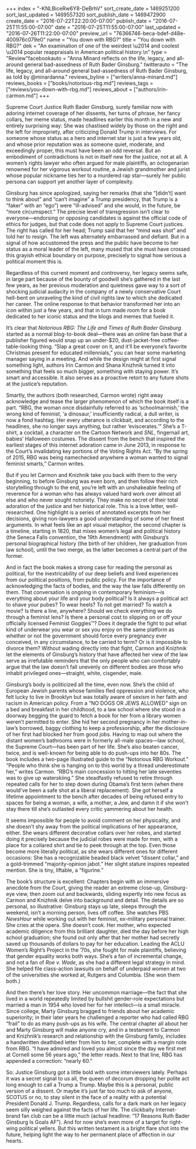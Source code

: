 +++
index = "-KNLBiceRw6Y8-DeBrhV"
sort_create_date = 1469251200
sort_last_updated = 1469557320
sort_publish_date = 1469472900
create_date = "2016-07-22T22:20:00-07:00"
publish_date = "2016-07-25T11:55:00-07:00"
date = "2016-07-25T11:55:00-07:00"
last_updated = "2016-07-26T11:22:00-07:00"
preview_url = "76366746-beca-bdef-d48e-400976c079e0"
name = "You down with RBG?"
title = "You down with RBG?"
dek = "An examination of one of the weirdest \u2014 and coolest \u2014 popular reappraisals in American political history.\n"
type = "Review"facebookauto = "Anna Minard reflects on the life, legacy, and all-around general bad-assedness of Ruth Bader Ginsburg."
twitterauto = "The life, legacy, and all-around general bad-assedness of Ruth Bader Ginsburg, as told by @minardanna."
reviews_byline = ["writers/anna-minard.md"]
reviews_books = ["books/notorious-rbg.md"]
reviews_tags = ["reviews/you-down-with-rbg.md"]
reviews_about = ["authors/irin-carmon.md"]
+++

Supreme Court Justice Ruth Bader Ginsburg, surely familiar now with adoring internet coverage of her dissents, her turns of phrase, her fancy collars, her meme status, made headlines earlier this month in a new and entirely surprising way: She was chastised widely by those on the right and the left for impropriety, after criticizing Donald Trump in interviews. For someone whose status as a hero and internet star is just a few years old, and whose prior reputation was as someone quiet, moderate, and exceedingly proper, this must have been an odd reversal. But an embodiment of contradictions is not in itself new for the justice, not at all. A women’s rights lawyer who often argued for male plaintiffs, an octogenarian renowned for her vigorous workout routine, a Jewish grandmother and jurist whose popular nickname ties her to a murdered rap star—surely her public persona can support yet another layer of complexity.

Ginsburg has since apologized, saying her remarks (that she “[didn’t] want to think about” and “can’t imagine” a Trump presidency, that Trump is a “faker” with an “ego”) were “ill-advised” and she would, in the future, be “more circumspect.” The precise level of transgression isn’t clear to everyone—endorsing or opposing candidates is against the official code of ethics for judges, but that code does not apply to Supreme Court justices. The right has called for her head; Trump said that her “mind was shot” and told her to resign. The left was alternately embarrassed and defiant. But in a signal of how accustomed the press and the public have become to her status as a moral leader of the left, many mused that she must have crossed this grayish ethical boundary on purpose, precisely to signal how serious a political moment this is.

Regardless of this current moment and controversy, her legacy seems safe, in large part because of the bounty of goodwill she’s gathered in the last few years, as her previous moderation and quietness gave way to a sort of shocking judicial audacity in the company of a newly conservative Court hell-bent on unraveling the kind of civil rights law to which she dedicated her career. The online response to that behavior transformed her into an icon within just a few years, and that in turn made room for a book dedicated to her iconic status and the blogs and memes that fueled it.

<div class="break"></div>

It’s clear that *Notorious RBG: The Life and Times of Ruth Bader Ginsburg* started as a normal blog-to-book deal—there was an online fan base that a publisher figured would snap up an under-$20, dust-jacket-free coffee-table-looking thing. “Slap a great cover on it, and it’ll be everyone’s favorite Christmas present for educated millennials,” you can hear some marketing manager saying in a meeting. And while the design might at first signal something light, authors Irin Carmon and Shana Knizhnik turned it into something that feels so much bigger, something with staying power. It’s smart and accessible. It also serves as a proactive retort to any future shots at the justice’s reputation.

Smartly, the authors (both researched, Carmon wrote) right away acknowledge and tease the larger phenomenon of which the book itself is a part. “RBG, the woman once disdainfully referred to as ‘schoolmarmish,’ the wrong kind of feminist, ‘a dinosaur,’ insufficiently radical, a dull writer, is now a fond hashtag. Her every utterance is clickbait, and according to the headlines, she no longer says anything, but rather ‘eviscerates.’” She’s a T-shirt, a cocktail, a character on the Cartoon Network and *SNL*, fingernail art, babies’ Halloween costumes. The dissent from the bench that inspired the earliest stages of this internet adoration came in June 2013, in response to the Court’s invalidating key portions of the Voting Rights Act. “By the spring of 2015, RBG was being namechecked anywhere a woman wanted to signal feminist smarts,” Carmon writes.

But if you let Carmon and Knizhnik take you back with them to the very beginning, to before Ginsburg was even born, and then follow their rich storytelling through to the end, you’re left with an unshakeable feeling of reverence for a woman who has always valued hard work over almost all else and who never sought notoriety. They make no secret of their total adoration of the justice and her historical role. This is a love letter, well-researched. One highlight is a series of annotated excerpts from her decisions, giving non-lawyers a good understanding of some of her finest arguments. In what feels like an apt visual metaphor, the second chapter is a timeline, starting in 1820, that mixes women’s legal and political history (the Seneca Falls convention, the 19th Amendment) with Ginsburg’s personal biographical history (the birth of her children, her graduation from law school), until the two merge, as the latter becomes a central part of the former.

And in fact the book makes a strong case for reading the personal as political, for the inextricability of our deep beliefs and lived experiences from our political positions, from public policy. For the importance of acknowledging the facts of bodies, and the way the law falls differently on them. That conversation is ongoing in contemporary feminism—is everything about your life and your body political? Is it always a political act to shave your pubes? To wear heels? To not get married? To watch a movie? Is there a line, anywhere? Should we check everything we do through a feminist lens? Is there a personal cost to slipping on or off your officially licensed Feminist Goggles™? Does it degrade the fight to put what kind of underwear you wear or sex you enjoy on the same platform as whether or not the government should force every pregnancy ever conceived, in any circumstance, to be carried to term? Or is it impossible to divorce them? Without wading directly into that fight, Carmon and Knizhnik let the elements of Ginsburg’s history that have affected her view of the law serve as irrefutable reminders that the only people who can comfortably argue that the law doesn’t fall unevenly on different bodies are those who inhabit privileged ones—straight, white, cisgender, male.

Ginsburg’s body is politicized all the time, even now. She’s the child of European Jewish parents whose families fled oppression and violence, who felt lucky to live in Brooklyn but was totally aware of sexism in her faith and racism in American policy. From a “NO DOGS OR JEWS ALLOWED” sign on a bed and breakfast in her childhood, to a law school where she stood in a doorway begging the guard to fetch a book for her from a library women weren’t permitted to enter. She hid her second pregnancy in her mother-in-law’s borrowed, baggy clothing to keep a professorship, after the disclosure of her first had blocked her from good jobs. Having to map out where the distant women’s bathrooms were in formerly all-male spaces—law school, the Supreme Court—has been part of her life. She’s also beaten cancer, twice, and is well-known for being able to do push-ups into her 80s. The book includes a two-page illustrated guide to the “Notorious RBG Workout.” “People who think she is hanging on to this world by a thread underestimate her,” writes Carmon. “RBG’s main concession to hitting her late seventies was to give up waterskiing.” She steadfastly refused to retire through repeated calls for her to step down during Obama’s first term (when there would’ve been a safe shot at a liberal replacement). She got herself a lifetime appointment to the bench after decades of being refused entry to spaces for being a woman, a wife, a mother, a Jew, and damn it if she won’t stay there till she’s outlasted every critic yammering about her health.

It seems impossible for people to avoid comment on her physicality, and she doesn’t shy away from the political implications of her appearance, either. She wears different decorative collars over her robes, and started doing it precisely because the judicial robes were made for men, with a place for a collared shirt and tie to peek through at the top. Even those become more literally political, as she wears different ones for different occasions: She has a recognizable beaded black velvet “dissent collar,” and a gold-trimmed “majority-opinion jabot.” Her slight stature inspires repeated mention. She is tiny, liftable, a “figurine.”

 The book’s structure is excellent: Chapters begin with an immersive anecdote from the Court, giving the reader an extreme close-up, Ginsburg-eye view, then zoom out and backwards, sliding expertly into new focus as Carmon and Knizhnik delve into background and detail. The details are so personal, so illustrative: Ginsburg stays up late, sleeps through the weekend, isn’t a morning person, lives off coffee. She watches PBS *NewsHour* while working out with her feminist, ex-military personal trainer. She cries at the opera. She doesn’t cook. Her mother, who expected academic diligence from this brilliant daughter, died the day before her high school graduation; she found out only after that her mother had secretly saved up thousands of dollars to pay for her education. Leading the ACLU Women’s Right’s Project in the ’70s, she fought for male plaintiffs, believing that gender equality works both ways. She’s a fan of incremental change, and not a fan of *Roe v. Wade*, as she had a different legal strategy in mind. She helped file class-action lawsuits on behalf of underpaid women at two of the universities she worked at, Rutgers and Columbia. (She won them both.)

And then there’s her love story. Her uncommon marriage—the fact that she lived in a world repeatedly limited by bullshit gender-role expectations but married a man in 1954 who loved her for her intellect—is a small miracle. Since college, Marty Ginsburg bragged to friends about her academic superiority; in their later years he challenged a reporter who had called RBG “frail” to do as many push-ups as his wife. The central chapter all about her and Marty Ginsburg will make anyone cry, and in a testament to Carmon and Knizhnik’s research and relationship with the Ginsburg family, includes a handwritten deathbed letter from him to her, complete with a margin note from RBG. “I have admired and loved you almost since the day we first met at Cornell some 56 years ago,” the letter reads. Next to that line, RBG has appended a correction: “nearly 60.”
 
<div class="break"></div>

So: Justice Ginsburg got a little bold with some interviewers lately. Perhaps it was a secret signal to us all, the queen of decorum dropping her polite act long enough to call a Trump a Trump. Maybe this is a personal, public version of a dissent. Or maybe it’s just far too much to ask of anyone, SCOTUS or no, to stay silent in the face of a reality with a potential President Donald J. Trump. Regardless, calls for a dark mark on her legacy seem silly weighed against the facts of her life. The clickbaity Internet-brand fan club can be a little much (actual headline: “17 Reasons Ruth Bader Ginsburg Is Goals AF”). And for now she’s even more of a target for right-wing political yellers. But this written testament is a bright flare shot into the future, helping light the way to her permanent place of affection in our hearts.

